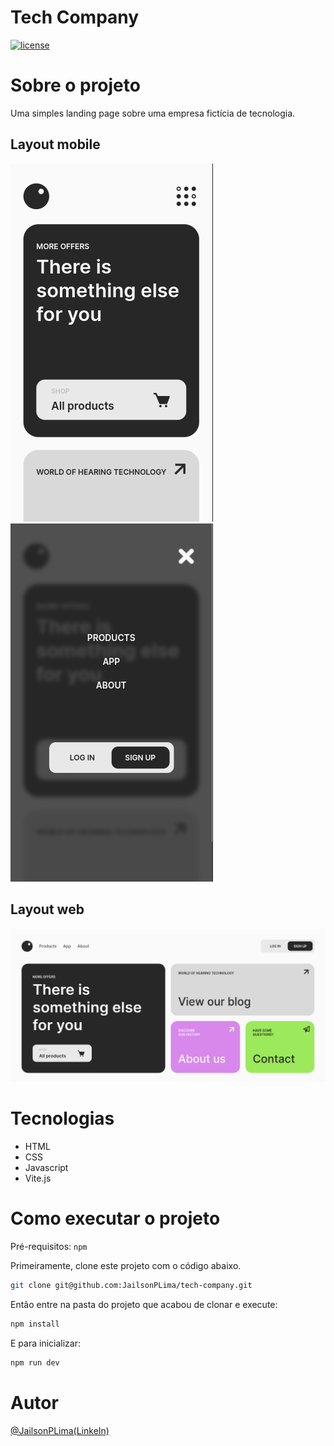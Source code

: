 # Tech Company 

[![license](https://img.shields.io/github/license/JailsonPLima/tech-company?style=for-the-badge)](https://github.com/JailsonPLima/tech-company/blob/main/LICENSE)

# Sobre o projeto

Uma simples landing page sobre uma empresa fictícia de tecnologia.

## Layout mobile

![mobile-1](https://github.com/JailsonPLima/tech-company/blob/main/public/assets/images/mobile-1.png)
![mobile-2](https://github.com/JailsonPLima/tech-company/blob/main/public/assets/images/mobile-2.png)

## Layout web

![desktop](https://github.com/JailsonPLima/tech-company/blob/main/public/assets/images/desktop.png)

# Tecnologias 

- HTML
- CSS
- Javascript
- Vite.js

# Como executar o projeto

Pré-requisitos: `npm`

Primeiramente, clone este projeto com o código abaixo.
``` bash
git clone git@github.com:JailsonPLima/tech-company.git
```

Então entre na pasta do projeto que acabou de clonar e execute: 
``` bash
npm install
```

E para inicializar:
``` bash
npm run dev
```

# Autor

[@JailsonPLima(LinkeIn)](https://www.linkedin.com/in/jailsonplima/)